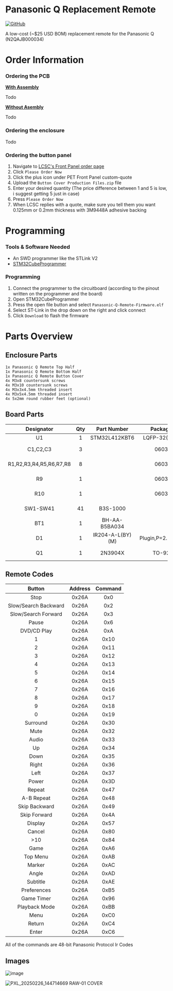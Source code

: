 
# Panasonic Q Replacement Remote

[![GitHub](https://img.shields.io/badge/License-CC_BY--NC--SA_4.0-lightgrey.svg)](https://creativecommons.org/licenses/by-nc-sa/4.0/)

A low-cost (~$25 USD BOM) replacement remote for the Panasonic Q (N2QAJB000034)

# Order Information

### Ordering the PCB

<ins>**With Assembly**</ins>

Todo

<ins>**Without Asembly**</ins>

Todo

### Ordering the enclosure
Todo

### Ordering the button panel
1. Navigate to [LCSC's Front Panel order page](https://www.lcsc.com/front-panel/custom-quote)
2. Click `Please Order Now`
3. Click the plus icon under PET Front Panel custom-quote
4. Upload the `Button Cover Production Files.zip` file 
5. Enter your desired quantity (The price difference between 1 and 5 is low, i suggest getting 5 just in case)
6. Press `Please Order Now`
7. When LCSC replies with a quote, make sure you tell them you want 0.125mm or 0.2mm thickness with 3M9448A adhesive backing

# Programming
### Tools & Software Needed
- An SWD programmer like the STLink V2
- [STM32CubeProgrammer](https://www.st.com/en/development-tools/stm32cubeprog.html)
### Programming
1. Connect the programmer to the circuitboard (according to the pinout written on the programmer and the board)
2. Open STM32CubeProgrammer
3. Press the open file button and select `Panasonic-Q-Remote-Firmware.elf`
4. Select ST-Link in the drop down on the right and click connect
5. Click `Download` to flash the firmware

# Parts Overview
## Enclosure Parts
```
1x Panasonic Q Remote Top Half
1x Panasonic Q Remote Bottom Half
1x Panasonic Q Remote Button Cover
4x M3x8 countersunk screws
4x M3x10 countersunk screws
4x M3x3x4.5mm threaded insert
4x M3x5x4.5mm threaded insert
4x 5x2mm round rubber feet (optional)
```

## Board Parts
|        Designator       | Qty |    Part Number   |     Package     |     Description    | LCSC Part |
|:-----------------------:|:---:|:----------------:|:---------------:|:------------------:|:-----------:|
|            U1           |  1  |   STM32L412KBT6  |   LQFP-32(7x7)  |                    | [C529438](https://www.lcsc.com/product-detail/Microcontrollers-MCU-MPU-SOC_STMicroelectronics-STM32L412KBT6_C529438.html) |
|         C1,C2,C3        |  3  |                  |       0603      |   100nF Capacitor  | [C14663](https://www.lcsc.com/product-detail/Multilayer-Ceramic-Capacitors-MLCC-SMD-SMT_YAGEO-CC0603KRX7R9BB104_C14663.html) |
| R1,R2,R3,R4,R5,R6,R7,R8 |  8  |                  |       0603      |    10KΩ Resistor   | [C98220](https://www.lcsc.com/product-detail/Chip-Resistor-Surface-Mount_YAGEO-RC0603FR-0710KL_C98220.html) |
|            R9           |  1  |                  |       0603      |    1KΩ Resistor    | [C22548](https://www.lcsc.com/product-detail/Chip-Resistor-Surface-Mount_YAGEO-RC0603FR-071KL_C22548.html) |
|           R10           |  1  |                  |       0603      |    100Ω Resistor   | [C105588](https://www.lcsc.com/product-detail/Chip-Resistor-Surface-Mount_YAGEO-RC0603FR-07100RL_C105588.html) |
|         SW1-SW41        |  41 |     B3S-1000     |                 |   Tactile Switch   | [C2733655](https://www.lcsc.com/product-detail/Tactile-Switches_Omron-Electronics-B3S-1000_C2733655.html) |
|           BT1           |  1  |   BH-AA-B5BA034  |                 |  AA Battery Holder | [C20606806](https://www.lcsc.com/product-detail/Button-And-Strip-Battery-Connector_MYOUNG-BH-AA-B5BA034_C20606806.html) |
|            D1           |  1  | IR204-A-L(BY)(M) | Plugin,P=2.54mm |     3mm IR Led     | [C17179477](https://www.lcsc.com/product-detail/Infrared-LED-Emitters_Everlight-Elec-IR204-A-L-BY-M_C17179477.html) |
|            Q1           |  1  |      2N3904X     |      TO-92      | NPN BJT Transistor | [C5156722](https://www.lcsc.com/product-detail/Bipolar-BJT_Shenzhen-JingYang-2N3904X_C5156722.html) |


## Remote Codes
|        Button        | Address | Command |
|:--------------------:|:-------:|:-------:|
|         Stop         |  0x26A  |   0x0   |
| Slow/Search Backward |  0x26A  |   0x2   |
|  Slow/Search Forward |  0x26A  |   0x3   |
|         Pause        |  0x26A  |   0x6   |
|      DVD/CD Play     |  0x26A  |   0xA   |
|           1          |  0x26A  |   0x10  |
|           2          |  0x26A  |   0x11  |
|           3          |  0x26A  |   0x12  |
|           4          |  0x26A  |   0x13  |
|           5          |  0x26A  |   0x14  |
|           6          |  0x26A  |   0x15  |
|           7          |  0x26A  |   0x16  |
|           8          |  0x26A  |   0x17  |
|           9          |  0x26A  |   0x18  |
|           0          |  0x26A  |   0x19  |
|       Surround       |  0x26A  |   0x30  |
|         Mute         |  0x26A  |   0x32  |
|         Audio        |  0x26A  |   0x33  |
|          Up          |  0x26A  |   0x34  |
|         Down         |  0x26A  |   0x35  |
|         Right        |  0x26A  |   0x36  |
|         Left         |  0x26A  |   0x37  |
|         Power        |  0x26A  |   0x3D  |
|        Repeat        |  0x26A  |   0x47  |
|      A-B Repeat      |  0x26A  |   0x48  |
|     Skip Backward    |  0x26A  |   0x49  |
|     Skip Forward     |  0x26A  |   0x4A  |
|        Display       |  0x26A  |   0x57  |
|        Cancel        |  0x26A  |   0x80  |
|          >10         |  0x26A  |   0x84  |
|         Game         |  0x26A  |   0xA6  |
|       Top Menu       |  0x26A  |   0xAB  |
|        Marker        |  0x26A  |   0xAC  |
|         Angle        |  0x26A  |   0xAD  |
|       Subtitle       |  0x26A  |   0xAE  |
|      Preferences     |  0x26A  |   0xB5  |
|      Game Timer      |  0x26A  |   0x96  |
|      Playback Mode   |  0x26A  |   0xBB  |
|         Menu         |  0x26A  |   0xC0  |
|        Return        |  0x26A  |   0xC4  |
|         Enter        |  0x26A  |   0xC6  |

All of the commands are 48-bit Panasonic Protocol Ir Codes


## Images

![image](https://github.com/user-attachments/assets/01a0169c-c873-45df-899e-c42dc5295cd8)

![PXL_20250226_144714669 RAW-01 COVER](https://github.com/user-attachments/assets/3ac98e4b-898f-437f-bf19-77341c2881a5)



